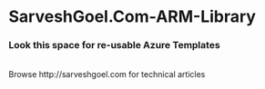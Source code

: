 # SarveshGoel.Com-ARM-Library
<h3>Look this space for re-usable Azure Templates</h3>

<br>
Browse http://sarveshgoel.com for technical articles





